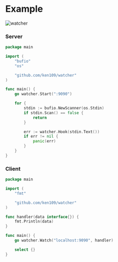 # Example

![watcher](https://user-images.githubusercontent.com/37901879/126532652-92ad5408-84c4-41cb-94c0-9bf38b2e6f06.gif)


### Server

```go
package main

import (
	"bufio"
	"os"

	"github.com/ken109/watcher"
)

func main() {
	go watcher.Start(":9090")

	for {
		stdin := bufio.NewScanner(os.Stdin)
		if stdin.Scan() == false {
			return
		}

		err := watcher.Hook(stdin.Text())
		if err != nil {
			panic(err)
		}
	}
}
```

### Client

```go
package main

import (
	"fmt"

	"github.com/ken109/watcher"
)

func handler(data interface{}) {
	fmt.Println(data)
}

func main() {
	go watcher.Watch("localhost:9090", handler)

	select {}
}

```
